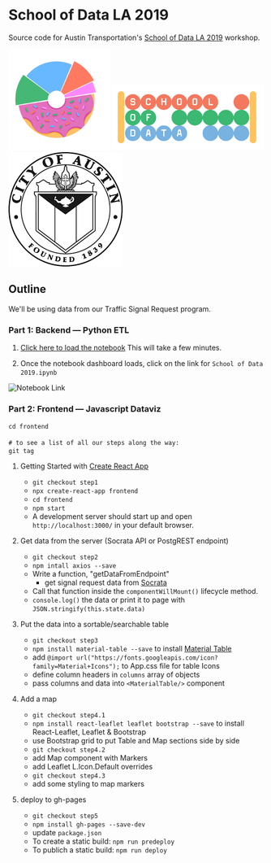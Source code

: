# School of Data LA 2019

Source code for Austin Transportation's [School of Data LA 2019](https://schoolofdata.la/) workshop.

![Pink Donut Chart Logo](./readme_images/pink-donut-logo.png)
![School of Data Logo](./readme_images/schoolofdata-logo.png)
![City of Austin Seal](./readme_images/coa_seal.png)

## Outline

We'll be using data from our Traffic Signal Request program.

### Part 1: Backend — Python ETL

1. [Click here to load the notebook](https://mybinder.org/v2/gh/cityofaustin/school-of-data/master) This will take a few minutes.

2. Once the notebook dashboard loads, click on the link for `School of Data 2019.ipynb`

![Notebook Link](https://github.com/cityofaustin/school-of-data/blob/johns-readme/img/ipynb.png?raw=true)



### Part 2: Frontend — Javascript Dataviz

```
cd frontend

# to see a list of all our steps along the way:
git tag
````

1.  Getting Started with [Create React App](https://github.com/facebook/create-react-app)
    
    - `git checkout step1`
    - `npx create-react-app frontend`
    - `cd frontend`
    - `npm start`
    - A development server should start up and open `http://localhost:3000/` in your default browser.

2.  Get data from the server (Socrata API or PostgREST endpoint)
    
    - `git checkout step2`
    - `npm intall axios --save`
    - Write a function, "getDataFromEndpoint"
      - get signal request data from [Socrata](https://data.austintexas.gov/Transportation-and-Mobility/Traffic-and-Pedestrian-Signal-Requests/f6qu-b7zb)
    - Call that function inside the `componentWillMount()` lifecycle method.
    - `console.log()` the data or print it to page with `JSON.stringify(this.state.data)`

3.  Put the data into a sortable/searchable table
    
    - `git checkout step3`
    - `npm install material-table --save` to install [Material Table](https://mbrn.github.io/material-table/#/)
    - add `@import url("https://fonts.googleapis.com/icon?family=Material+Icons");` to App.css file for table Icons
    - define column headers in `columns` array of objects
    - pass columns and data into `<MaterialTable/>` component

4.  Add a map
    
    - `git checkout step4.1`
    - `npm install react-leaflet leaflet bootstrap --save` to install React-Leaflet, Leaflet & Bootstrap
    - use Bootstrap grid to put Table and Map sections side by side
    - `git checkout step4.2`
    - add Map component with Markers
    - add Leaflet L.Icon.Default overrides
    - `git checkout step4.3`
    - add some styling to map markers

5.  deploy to gh-pages

    - `git checkout step5`
    - `npm install gh-pages --save-dev`
    - update `package.json`
    - To create a static build: `npm run predeploy`
    - To publich a static build: `npm run deploy`
